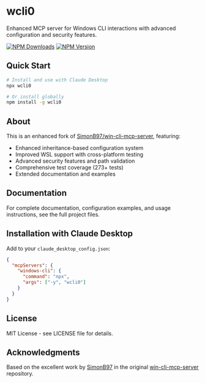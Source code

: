 # wcli0

Enhanced MCP server for Windows CLI interactions with advanced configuration and security features.

[![NPM Downloads](https://img.shields.io/npm/dt/wcli0.svg?style=flat)](https://www.npmjs.com/package/wcli0)
[![NPM Version](https://img.shields.io/npm/v/wcli0.svg?style=flat)](https://www.npmjs.com/package/wcli0?activeTab=versions)

## Quick Start

```bash
# Install and use with Claude Desktop
npx wcli0

# Or install globally
npm install -g wcli0
```

## About

This is an enhanced fork of [SimonB97/win-cli-mcp-server](https://github.com/SimonB97/win-cli-mcp-server), featuring:

- Enhanced inheritance-based configuration system
- Improved WSL support with cross-platform testing  
- Advanced security features and path validation
- Comprehensive test coverage (273+ tests)
- Extended documentation and examples

## Documentation

For complete documentation, configuration examples, and usage instructions, see the full project files.

## Installation with Claude Desktop

Add to your `claude_desktop_config.json`:

```json
{
  "mcpServers": {
    "windows-cli": {
      "command": "npx",
      "args": ["-y", "wcli0"]
    }
  }
}
```

## License

MIT License - see LICENSE file for details.

## Acknowledgments

Based on the excellent work by [SimonB97](https://github.com/SimonB97) in the original [win-cli-mcp-server](https://github.com/SimonB97/win-cli-mcp-server) repository.
